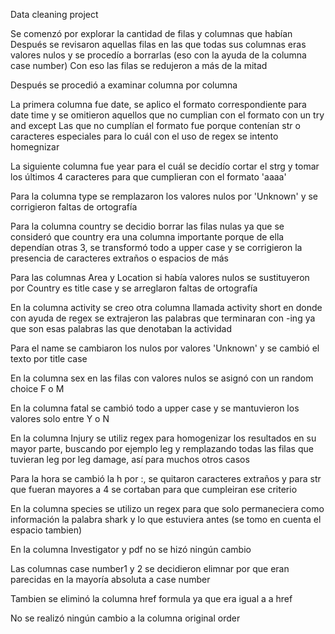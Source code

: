 Data cleaning project

Se comenzó por explorar la cantidad de filas y columnas que habían
Después se revisaron aquellas filas en las que todas sus columnas eras valores nulos y se procedío a borrarlas (eso con la ayuda de la columna case number)
Con eso las filas se redujeron a más de la mitad

Después se procedió a examinar columna por columna

La primera columna fue date, se aplico el formato correspondiente para date time y se omitieron aquellos que no cumplian con el formato con un try and except
Las que no cumplían el formato fue porque contenían str o caracteres especiales para lo cuál con el uso de regex se intento homegnizar

La siguiente columna fue year para el cuál se decidío cortar el strg y tomar los últimos 4 caracteres para que cumplieran con el formato 'aaaa'

Para la columna type se remplazaron los valores nulos por 'Unknown' y se corrigieron faltas de ortografía

Para la columna country se decidio borrar las filas nulas ya que se consideró que country era una columna importante porque de ella dependían otras 3,
se transformó todo a upper case y se corrigieron la presencia de caracteres extraños o espacios de más

Para las columnas Area y Location si había valores nulos se sustituyeron por Country es title case y se arreglaron faltas de ortografía

En la columna activity se creo otra columna llamada activity short en donde con ayuda de regex se extrajeron las palabras que terminaran con -ing 
ya que son esas palabras las que denotaban la actividad


Para el name se cambiaron los nulos por valores 'Unknown' y se cambió el texto por title case

En la columna sex en las filas con valores nulos se asignó con un random choice F o M 

En la columna fatal se cambió todo a upper case y se mantuvieron los valores solo entre Y o N

En la columna Injury se utiliz regex para homogenizar los resultados en su mayor parte, buscando por ejemplo leg y remplazando todas las filas
que tuvieran leg por leg damage, así para muchos otros casos

Para la hora se cambió la h por :, se quitaron caracteres extraños y para str que fueran mayores a 4 se cortaban para que cumpleiran ese criterio

En la columna species se utilizo un regex para que solo permaneciera como información la palabra shark y lo que estuviera antes (se tomo en cuenta el espacio tambien)

En la columna Investigator y pdf no se hizó ningún cambio

Las columnas case number1 y 2 se decidieron elimnar por que eran parecidas en la mayoría absoluta a case number

Tambien se eliminó la columna href formula ya que era igual a a href

No se realizó ningún cambio a la columna original order




